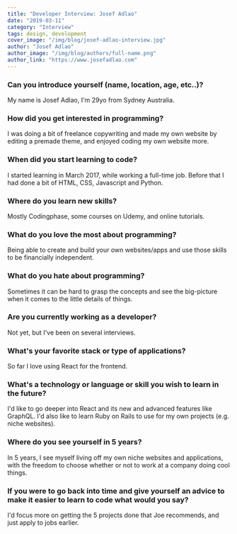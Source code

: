 ```yaml
---
title: "Developer Interview: Josef Adlao"
date: "2019-03-11"
category: "Interview"
tags: design, development
cover_image: "/img/blog/josef-adlao-interview.jpg"
author: "Josef Adlao"
author_image: "/img/blog/authors/full-name.png"
author_link: "https://www.josefadlao.com"
---
```


### Can you introduce yourself (name, location, age, etc..)?

My name is Josef Adlao, I'm 29yo from Sydney Australia. 

### How did you get interested in programming?

I was doing a bit of freelance copywriting and made my own website by editing a premade theme, and enjoyed coding my own website more.

### When did you start learning to code?

I started learning in March 2017, while working a full-time job. Before that I had done a bit of HTML, CSS, Javascript and Python.

### Where do you learn new skills?

Mostly Codingphase, some courses on Udemy, and online tutorials.

### What do you love the most about programming?

Being able to create and build your own websites/apps and use those skills to be financially independent.

### What do you hate about programming?

Sometimes it can be hard to grasp the concepts and see the big-picture when it comes to the little details of things.

### Are you currently working as a developer?

Not yet, but I've been on several interviews.

### What's your favorite stack or type of applications?

So far I love using React for the frontend.

### What's a technology or language or skill you wish to learn in the future?

I'd like to go deeper into React and its new and advanced features like GraphQL. I'd also like to learn Ruby on Rails to use for my own projects (e.g. niche websites).

### Where do you see yourself in 5 years?

In 5 years, I see myself living off my own niche websites and applications, with the freedom to choose whether or not to work at a company doing cool things.

### If you were to go back into time and give yourself an advice to make it easier to learn to code what would you say?

I'd focus more on getting the 5 projects done that Joe recommends, and just apply to jobs earlier.
